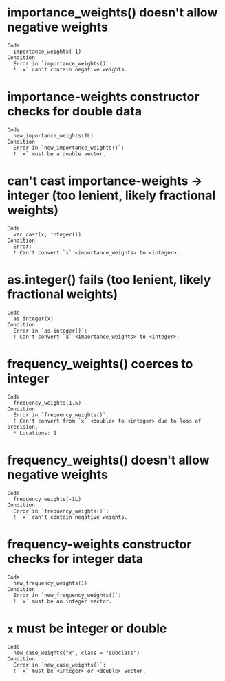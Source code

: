 # importance_weights() doesn't allow negative weights

    Code
      importance_weights(-1)
    Condition
      Error in `importance_weights()`:
      ! `x` can't contain negative weights.

# importance-weights constructor checks for double data

    Code
      new_importance_weights(1L)
    Condition
      Error in `new_importance_weights()`:
      ! `x` must be a double vector.

# can't cast importance-weights -> integer (too lenient, likely fractional weights)

    Code
      vec_cast(x, integer())
    Condition
      Error:
      ! Can't convert `x` <importance_weights> to <integer>.

# as.integer() fails (too lenient, likely fractional weights)

    Code
      as.integer(x)
    Condition
      Error in `as.integer()`:
      ! Can't convert `x` <importance_weights> to <integer>.

# frequency_weights() coerces to integer

    Code
      frequency_weights(1.5)
    Condition
      Error in `frequency_weights()`:
      ! Can't convert from `x` <double> to <integer> due to loss of precision.
      * Locations: 1

# frequency_weights() doesn't allow negative weights

    Code
      frequency_weights(-1L)
    Condition
      Error in `frequency_weights()`:
      ! `x` can't contain negative weights.

# frequency-weights constructor checks for integer data

    Code
      new_frequency_weights(1)
    Condition
      Error in `new_frequency_weights()`:
      ! `x` must be an integer vector.

# `x` must be integer or double

    Code
      new_case_weights("x", class = "subclass")
    Condition
      Error in `new_case_weights()`:
      ! `x` must be <integer> or <double> vector.

